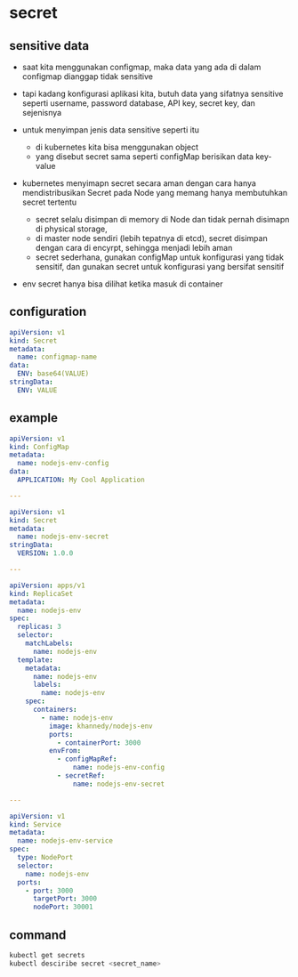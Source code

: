 # secret
## sensitive data
- saat kita menggunakan configmap, maka data yang ada di dalam configmap dianggap tidak sensitive
- tapi kadang konfigurasi aplikasi kita, butuh data yang sifatnya sensitive seperti username, password database, API key, secret key, dan sejenisnya
- untuk menyimpan jenis data sensitive seperti itu
  - di kubernetes kita bisa menggunakan object
  - yang disebut secret sama seperti configMap berisikan data key-value

- kubernetes menyimapn secret secara aman dengan cara hanya mendistribusikan Secret pada Node yang memang hanya membutuhkan secret tertentu
  - secret selalu disimpan di memory di Node dan tidak pernah disimapn di physical storage,
  - di master node sendiri (lebih tepatnya di etcd), secret disimpan dengan cara di encyrpt, sehingga menjadi lebih aman
  - secret sederhana, gunakan configMap untuk konfigurasi yang tidak sensitif, dan gunakan secret untuk konfigurasi yang bersifat sensitif

- env secret hanya bisa dilihat ketika masuk di container

## configuration
```yaml
apiVersion: v1
kind: Secret
metadata:
  name: configmap-name
data:
  ENV: base64(VALUE)
stringData:
  ENV: VALUE
```

## example
```yaml
apiVersion: v1
kind: ConfigMap
metadata:
  name: nodejs-env-config
data:
  APPLICATION: My Cool Application

---

apiVersion: v1
kind: Secret
metadata:
  name: nodejs-env-secret
stringData:
  VERSION: 1.0.0

---

apiVersion: apps/v1
kind: ReplicaSet
metadata:
  name: nodejs-env
spec:
  replicas: 3
  selector:
    matchLabels:
      name: nodejs-env
  template:
    metadata:
      name: nodejs-env
      labels:
        name: nodejs-env
    spec:
      containers:
        - name: nodejs-env
          image: khannedy/nodejs-env
          ports:
            - containerPort: 3000
          envFrom:
            - configMapRef:
                name: nodejs-env-config
            - secretRef:
                name: nodejs-env-secret

---

apiVersion: v1
kind: Service
metadata:
  name: nodejs-env-service
spec:
  type: NodePort
  selector:
    name: nodejs-env
  ports:
    - port: 3000
      targetPort: 3000
      nodePort: 30001
```

## command
```sh
kubectl get secrets
kubectl desciribe secret <secret_name>
```
